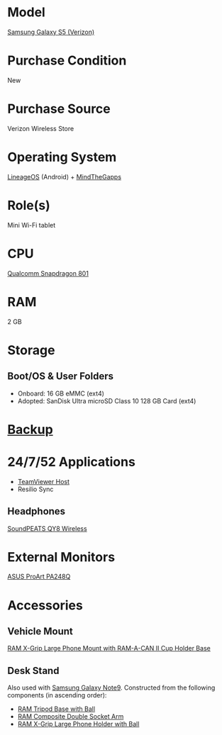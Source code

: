 # Model

[Samsung Galaxy S5 (Verizon)](https://www.samsung.com/us/business/support/owners/product/galaxy-s5-verizon/)

# Purchase Condition

New

# Purchase Source

Verizon Wireless Store

# Operating System

[LineageOS](https://download.lineageos.org/klte) (Android) + [MindTheGapps](https://wiki.lineageos.org/gapps.html)

# Role(s)

Mini Wi-Fi tablet

# CPU

[Qualcomm Snapdragon 801](https://www.qualcomm.com/products/snapdragon-processors-801)

# RAM

2 GB

# Storage

## Boot/OS & User Folders

* Onboard: 16 GB eMMC (ext4)
* Adopted: SanDisk Ultra microSD Class 10 128 GB Card (ext4)

# [Backup](https://github.com/jdrch/Hardware/wiki/Mixed-Environment-Multilevel-Backup)

# 24/7/52 Applications

* [TeamViewer Host](https://www.teamviewer.com/en-us/download/linux/)
* Resilio Sync

## Headphones

[SoundPEATS QY8 Wireless](https://www.rtings.com/headphones/reviews/soundpeats/qy8-wireless)

# External Monitors

[ASUS ProArt PA248Q](https://github.com/jdrch/Hardware/blob/master/Monitors.md#asus-proart-pa248q)

# Accessories

## Vehicle Mount

[RAM X-Grip Large Phone Mount with RAM-A-CAN II Cup Holder Base](https://www.rammount.com/part/RAP-299-3-UN10U)

## Desk Stand 

Also used with [Samsung Galaxy Note9](https://github.com/jdrch/Hardware/blob/master/Samsung%20Galaxy%20Note9.md#desk-stand). Constructed from the following components (in ascending order):

* [RAM Tripod Base with Ball](https://www.rammount.com/part/RAM-B-205U)
* [RAM Composite Double Socket Arm](https://www.rammount.com/part/RAP-B-201U)
* [RAM X-Grip Large Phone Holder with Ball](https://www.rammount.com/part/RAM-HOL-UN10BU)
